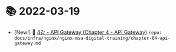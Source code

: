 # 📚 2022-03-19
- [New!] 📗 [4강 - API Gateway (Chapter 4 - API Gateway)](https://til.qriositylog.com/featured/infra/nginx/nginx-msa-digital-training/chapter-04-api-gateway) `repo: docs/infra/nginx/nginx-msa-digital-training/chapter-04-api-gateway.md`
